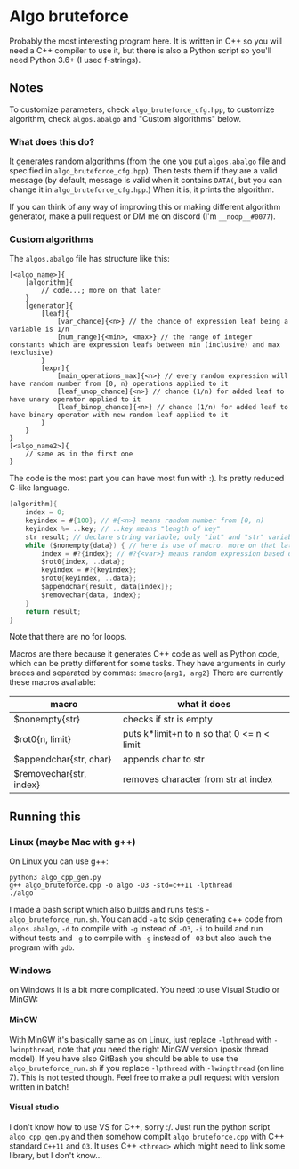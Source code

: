 # Algo bruteforce

Probably the most interesting program here. It is written in C++ so you will need a C++ compiler to use it, but there is also a Python script so you'll need Python 3.6+ (I used f-strings).

## Notes

To customize parameters, check `algo_bruteforce_cfg.hpp`, to customize algorithm, check `algos.abalgo` and "Custom algorithms" below.

### What does this do?

It generates random algorithms (from the one you put `algos.abalgo` file and specified in `algo_bruteforce_cfg.hpp`). Then tests them if they are a valid message (by default, message is valid when it contains `DATA(`, but you can change it in `algo_bruteforce_cfg.hpp`.) When it is, it prints the algorithm.

If you can think of any way of improving this or making different algorithm generator, make a pull request or DM me on discord (I'm `__noop__#0077`).

### Custom algorithms

The `algos.abalgo` file has structure like this:

```
[<algo_name>]{
	[algorithm]{
		// code...; more on that later
	}
	[generator]{
		[leaf]{
			[var_chance]{<n>} // the chance of expression leaf being a variable is 1/n
			[num_range]{<min>, <max>} // the range of integer constants which are expression leafs between min (inclusive) and max (exclusive)
		}
		[expr]{
			[main_operations_max]{<n>} // every random expression will have random number from [0, n) operations applied to it
			[leaf_unop_chance]{<n>} // chance (1/n) for added leaf to have unary operator applied to it
			[leaf_binop_chance]{<n>} // chance (1/n) for added leaf to have binary operator with new random leaf applied to it
		}
	}
}
[<algo_name2>]{
	// same as in the first one
}
```

The code is the most part you can have most fun with :). Its pretty reduced C-like language.

```c
[algorithm]{
	index = 0;
	keyindex = #{100}; // #{<n>} means random number from [0, n)
	keyindex %= ..key; // ..key means "length of key"
	str result; // declare string variable; only "int" and "str" variables supported; you can't assign during declaration :/
	while ($nonempty{data}) { // here is use of macro. more on that later :D
		index = #?{index}; // #?{<var>} means random expression based off/including <var>; you can use #? instead of var to make fully random expression
		$rot0{index, ..data};
		keyindex = #?{keyindex};
		$rot0{keyindex, ..data};
		$appendchar{result, data[index]};
		$removechar{data, index};
	}
	return result;
}
```

Note that there are no for loops.

Macros are there because it generates C++ code as well as Python code, which can be pretty different for some tasks. They have arguments in curly braces and separated by commas: `$macro{arg1, arg2}` There are currently these macros avaliable:

macro | what it does
--- | ---
\$nonempty{str} | checks if str is empty
\$rot0{n, limit} | puts k*limit+n to n so that 0 \<= n \< limit
\$appendchar{str, char} | appends char to str
\$removechar{str, index} | removes character from str at index

## Running this

### Linux (maybe Mac with g++)

On Linux you can use g++:

```shell
python3 algo_cpp_gen.py
g++ algo_bruteforce.cpp -o algo -O3 -std=c++11 -lpthread
./algo
```

I made a bash script which also builds and runs tests - `algo_bruteforce_run.sh`. You can add `-a` to skip generating c++ code from `algos.abalgo`, `-d` to compile with `-g` instead of `-O3`, `-i` to build and run without tests and `-g` to compile with `-g` instead of `-O3` but also lauch the program with `gdb`.

### Windows

on Windows it is a bit more complicated. You need to use Visual Studio or MinGW:

#### MinGW

 With MinGW it's basically same as on Linux, just replace `-lpthread` with `-lwinpthread`, note that you need the right MinGW version (posix thread model).
 If you have also GitBash you should be able to use the `algo_bruteforce_run.sh` if you replace `-lpthread` with `-lwinpthread` (on line 7). This is not tested though. Feel free to make a pull request with version written in batch!

#### Visual studio

I don't know how to use VS for C++, sorry :/. Just run the python script `algo_cpp_gen.py` and then somehow compilt `algo_bruteforce.cpp` with C++ standard `C++11` and `O3`. It uses C++ `<thread>` which might need to link some library, but I don't know...
